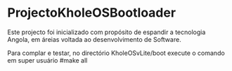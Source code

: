 # ProjectoKholeOSBootloader

Este projecto foi inicializado com propósito de espandir a tecnologia Angola, em áreias voltada ao desenvolvimento de Software.



Para complar e testar, no directório KholeOSvLite/boot execute o comando em super usuário #make all
